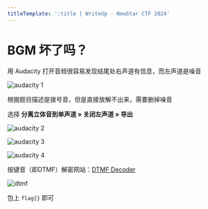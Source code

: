 ```yaml
---
titleTemplate: ':title | WriteUp - NewStar CTF 2024'
---
```


# BGM 坏了吗？

用 Audacity 打开音频很容易发现结尾处右声道有信息，而左声道是噪音

![audacity 1](/assets/images/wp/2024/week3/bgm-broken_1.png)

根据题目描述是拨号音，但是直接放解不出来，需要删掉噪音

选择 **分离立体音到单声道 » 关闭左声道 » 导出**

![audacity 2](/assets/images/wp/2024/week3/bgm-broken_2.png)

![audacity 3](/assets/images/wp/2024/week3/bgm-broken_3.png)

![audacity 4](/assets/images/wp/2024/week3/bgm-broken_4.png)

按键音（即DTMF）解密网站：[DTMF Decoder](https://dtmf.netlify.app/)

![dtmf](/assets/images/wp/2024/week3/bgm-broken_5.png)

包上 `flag{}` 即可
